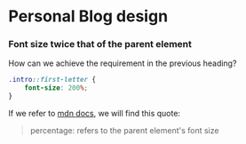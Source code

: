 # Personal Blog design

### Font size twice that of the parent element
How can we achieve the requirement in the previous heading?  
```css
.intro::first-letter {
    font-size: 200%;
}
```
If we refer to [mdn docs](https://developer.mozilla.org/en-US/docs/Web/CSS/font-size#formal_definition), we will find this quote: 
> percentage: refers to the parent element's font size